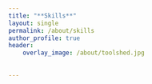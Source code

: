 ```yaml
---
title: "**Skills**"
layout: single
permalink: /about/skills
author_profile: true
header:
    overlay_image: /about/toolshed.jpg
    
    
---
```


